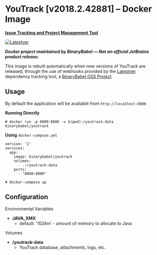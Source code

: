 # YouTrack [v2018.2.42881] – Docker Image

**[Issue Tracking and Project Management Tool](https://www.jetbrains.com/youtrack/)**

[![Latestver](https://lv.binarybabel.org/catalog-api/youtrack/latest.svg?v=2018.2.42881)](https://github.com/binarybabel/docker-youtrack/releases)

**_Docker project maintained by BinaryBabel — Not an official JetBrains product release._**

This image is rebuilt automatically when new versions of YouTrack are released, through the use of webhooks provided by the [Latestver](https://lv.binarybabel.org) dependency tracking tool, a [BinaryBabel OSS Project](https://github.com/binarybabel/latestver#readme).

## Usage

By default the application will be available from `http://localhost:8080`

**Running Directly**

```
# docker run -p 8080:8080 -v $(pwd):/youtrack-data binarybabel/youtrack
```

**Using** `docker-compose.yml`

```
version: '2'
services:
  app:
    image: binarybabel/youtrack
    volumes:
      - .:/youtrack-data
    ports:
      - "8080:8080"

```

```
# docker-compose up
```

## Configuration

Environmental Variables

* __JAVA\_XMX__
  * default: '1024m' - amount of memory to allocate to Java

Volumes

* __/youtrack-data__
  * YouTrack database, attachments, logs, etc.
